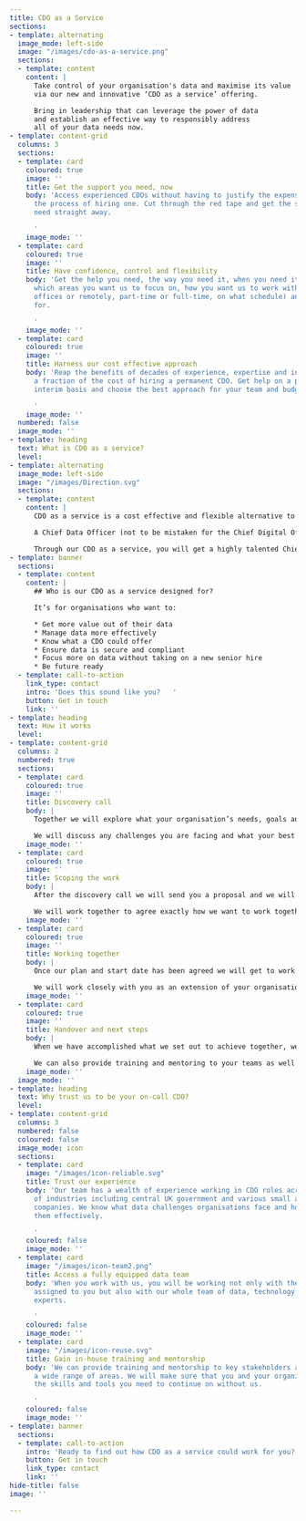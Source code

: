 ```yaml
---
title: CDO as a Service
sections:
- template: alternating
  image_mode: left-side
  image: "/images/cdo-as-a-service.png"
  sections:
  - template: content
    content: |
      Take control of your organisation's data and maximise its value
      via our new and innovative ‘CDO as a service’ offering.

      Bring in leadership that can leverage the power of data
      and establish an effective way to responsibly address
      all of your data needs now.
- template: content-grid
  columns: 3
  sections:
  - template: card
    coloured: true
    image: ''
    title: Get the support you need, now
    body: 'Access experienced CDOs without having to justify the expense or go through
      the process of hiring one. Cut through the red tape and get the support you
      need straight away.

      '
    image_mode: ''
  - template: card
    coloured: true
    image: ''
    title: Have confidence, control and flexibility
    body: 'Get the help you need, the way you need it, when you need it. Determine
      which areas you want us to focus on, how you want us to work with you (at your
      offices or remotely, part-time or full-time, on what schedule) and how long
      for.

      '
    image_mode: ''
  - template: card
    coloured: true
    image: ''
    title: Harness our cost effective approach
    body: 'Reap the benefits of decades of experience, expertise and insight, for
      a fraction of the cost of hiring a permanent CDO. Get help on a part-time or
      interim basis and choose the best approach for your team and budget.

      '
    image_mode: ''
  numbered: false
  image_mode: ''
- template: heading
  text: What is CDO as a service?
  level: 
- template: alternating
  image_mode: left-side
  image: "/images/Direction.svg"
  sections:
  - template: content
    content: |
      CDO as a service is a cost effective and flexible alternative to recruiting a permanent Chief Data Officer.

      A Chief Data Officer (not to be mistaken for the Chief Digital Officer) is a senior executive responsible for the organisation-wide utilisation and governance of data. The role focuses on deriving the most value out of data for the organisation. This often includes being responsible for data strategy, data management, policy, privacy and compliance.

      Through our CDO as a service, you will get a highly talented Chief Data Officer with a wealth of industry experience, insight and knowledge, joining your team on your terms. Access top talent and senior leadership on-demand and with minimal risks and costs.
- template: banner
  sections:
  - template: content
    content: |
      ## Who is our CDO as a service designed for?

      It’s for organisations who want to:

      * Get more value out of their data
      * Manage data more effectively
      * Know what a CDO could offer
      * Ensure data is secure and compliant
      * Focus more on data without taking on a new senior hire
      * Be future ready
  - template: call-to-action
    link_type: contact
    intro: 'Does this sound like you?   '
    button: Get in touch
    link: ''
- template: heading
  text: How it works
  level: 
- template: content-grid
  columns: 2
  numbered: true
  sections:
  - template: card
    coloured: true
    image: ''
    title: Discovery call
    body: |
      Together we will explore what your organisation’s needs, goals and priorities are.

      We will discuss any challenges you are facing and what your best options are to tackle these. We will also agree what the best way to work together will be.
    image_mode: ''
  - template: card
    coloured: true
    image: ''
    title: Scoping the work
    body: |
      After the discovery call we will send you a proposal and we will scope out the details of the placement.

      We will work together to agree exactly how we want to work together, how long for, what the outcomes and expectations are and how we plan to get there.
    image_mode: ''
  - template: card
    coloured: true
    image: ''
    title: Working together
    body: |
      Once our plan and start date has been agreed we will get to work! Your CDO is now available to you along with the rest of our team.

      We will work closely with you as an extension of your organisation and support you in your vision.
    image_mode: ''
  - template: card
    coloured: true
    image: ''
    title: Handover and next steps
    body: |
      When we have accomplished what we set out to achieve together, we will arrange a thorough handover and ensure that you have everything you need to continue on without us.

      We can also provide training and mentoring to your teams as well as ad-hoc support on a retainer basis if required.
    image_mode: ''
  image_mode: ''
- template: heading
  text: Why trust us to be your on-call CDO?
  level: 
- template: content-grid
  columns: 3
  numbered: false
  coloured: false
  image_mode: icon
  sections:
  - template: card
    image: "/images/icon-reliable.svg"
    title: Trust our experience
    body: 'Our team has a wealth of experience working in CDO roles across a range
      of industries including central UK government and various small and medium sized
      companies. We know what data challenges organisations face and how to solve
      them effectively.

      '
    coloured: false
    image_mode: ''
  - template: card
    image: "/images/icon-team2.png"
    title: Access a fully equipped data team
    body: 'When you work with us, you will be working not only with the CDO expert
      assigned to you but also with our whole team of data, technology and business
      experts.

      '
    coloured: false
    image_mode: ''
  - template: card
    image: "/images/icon-reuse.svg"
    title: Gain in-house training and mentorship
    body: 'We can provide training and mentorship to key stakeholders and staff across
      a wide range of areas. We will make sure that you and your organisation have
      the skills and tools you need to continue on without us.

      '
    coloured: false
    image_mode: ''
- template: banner
  sections:
  - template: call-to-action
    intro: 'Ready to find out how CDO as a service could work for you?  '
    button: Get in touch
    link_type: contact
    link: ''
hide-title: false
image: ''

---
```

